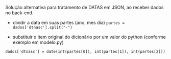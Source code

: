 Solução alternativa para tratamento de DATAS em JSON, ao receber dados no back-end.

* dividir a data em suas partes (ano, mes dia)
```partes = dados['dtnasc'].split("-")```

* substituir o item original do dicionário por um valor do python (conforme exemplo em modelo.py)

```dados['dtnasc'] = date(int(partes[0]), int(partes[1]), int(partes[2]))```
